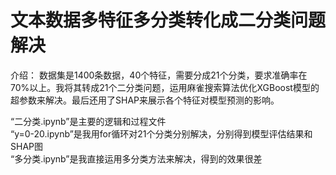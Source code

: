 # 文本数据多特征多分类转化成二分类问题解决
介绍：
数据集是1400条数据，40个特征，需要分成21个分类，要求准确率在70%以上。我将其转成21个二分类问题，运用麻雀搜索算法优化XGBoost模型的超参数来解决。最后还用了SHAP来展示各个特征对模型预测的影响。

“二分类.ipynb”是主要的逻辑和过程文件  
“y=0-20.ipynb”是我用for循环对21个分类分别解决，分别得到模型评估结果和SHAP图  
“多分类.ipynb”是我直接运用多分类方法来解决，得到的效果很差

